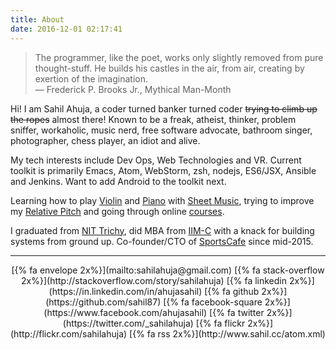 ```yaml
---
title: About
date: 2016-12-01 02:17:41
---
```


> The programmer, like the poet, works only slightly removed from pure thought-stuff. He builds his castles in the air, from air, creating by exertion of the imagination.</br>
> ― Frederick P. Brooks Jr., Mythical Man-Month

Hi! I am Sahil Ahuja, a coder turned banker turned coder <del>trying to climb up the ropes</del> almost there! 
Known to be a freak, atheist, thinker, problem sniffer, workaholic, music nerd, free software advocate, bathroom singer, photographer, chess player, an idiot and alive.

My tech interests include Dev Ops, Web Technologies and VR. Current toolkit is primarily Emacs, Atom, WebStorm, zsh, nodejs, ES6/JSX, Ansible and Jenkins. Want to add Android to the toolkit next.

Learning how to play [Violin](https://en.wikipedia.org/wiki/Violin) and [Piano](https://en.wikipedia.org/wiki/Digital_piano) with [Sheet Music](https://en.wikipedia.org/wiki/Sheet_music), trying to improve my [Relative Pitch](https://en.wikipedia.org/wiki/Relative_pitch) and going through online [courses](https://www.class-central.com/u/247939).

I graduated from [NIT Trichy](http://www.nitt.edu/home/students/clubsnassocs/computing/delta/alumni/up208/), did MBA from [IIM-C](https://www.iimcal.ac.in/about/campus-life/life-iimc/clubs-and-sigs/isg-internet-solutions-group) with a knack for building systems from ground up. Co-founder/CTO of [SportsCafe](https://sportscafe.in) since mid-2015.

---

<center style="display: flex; justify-content: space-between; ">
<a href="mailto:sahilahuja@gmail.com"><i class="fa fa-envelope fa-2x"></i></a>
[{% fa envelope 2x%}](mailto:sahilahuja@gmail.com) [{% fa stack-overflow 2x%}](http://stackoverflow.com/story/sahilahuja) [{% fa linkedin 2x%}](https://in.linkedin.com/in/ahujasahil) [{% fa github 2x%}](https://github.com/sahil87) [{% fa facebook-square 2x%}](https://www.facebook.com/ahujasahil) [{% fa twitter 2x%}](https://twitter.com/_sahilahuja) [{% fa flickr 2x%}](http://flickr.com/sahilahuja) [{% fa rss 2x%}](http://www.sahil.cc/atom.xml) 
</center>
